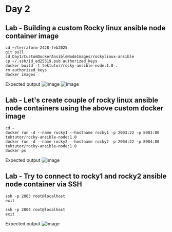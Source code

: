 # Day 2

## Lab - Building a custom Rocky linux ansible node container image
```
cd ~/terraform-2428-feb2025
git pull
cd Day1/CustomDockerAnsibleNodeImages/rockylinux-ansible
cp ~/.ssh/id_ed25519.pub authorized_keys
docker build -t tektutor/rocky-ansible-node:1.0 .
rm authorized_keys
docker images
```

Expected output
![image](https://github.com/user-attachments/assets/d49df2b4-f2bb-4d96-bae4-02fdbdcc9934)
![image](https://github.com/user-attachments/assets/86fa4f59-2ae3-4704-97b9-e95ad59397a4)


## Lab - Let's create couple of rocky linux ansible node containers using the above custom docker image
```
cd ~
docker run -d --name rocky1 --hostname rocky1 -p 2003:22 -p 8003:80 tektutor/rocky-ansible-node:1.0
docker run -d --name rocky2 --hostname rocky2 -p 2004:22 -p 8004:80 tektutor/rocky-ansible-node:1.0
docker ps
```

Expected output
![image](https://github.com/user-attachments/assets/0a769789-5ff5-4f4d-94b5-3e2d5e078c0b)

## Lab - Try to connect to rocky1 and rocky2 ansible node container via SSH
```
ssh -p 2003 root@localhost
exit

ssh -p 2004 root@localhost
exit
```

Expected output
![image](https://github.com/user-attachments/assets/162b811a-aab4-4696-8e0c-85645de10f6d)
